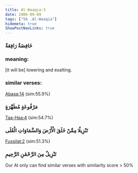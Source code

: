 ```yaml
---
title: Al-Waaqia:3
date: 2006-09-09
tags: ["56 .Al-Waaqia"]
hidemeta: true 
ShowPostNavLinks: true 
---
```

### خَافِضَةٌ رَافِعَةٌ
### meaning: 
[it will be] lowering and exalting.
### similar verses: 

[Abasa:14](/80/14) (sim:55.9%)

### مَرْفُوعَةٍ مُطَهَّرَةٍ

[Taa-Haa:4](/20/4) (sim:54.7%)

### تَنْزِيلًا مِمَّنْ خَلَقَ الْأَرْضَ وَالسَّمَاوَاتِ الْعُلَى

[Fussilat:2](/41/2) (sim:51.3%)

### تَنْزِيلٌ مِنَ الرَّحْمَٰنِ الرَّحِيمِ

Our AI only can find similar verses with similarity score > 50% 

